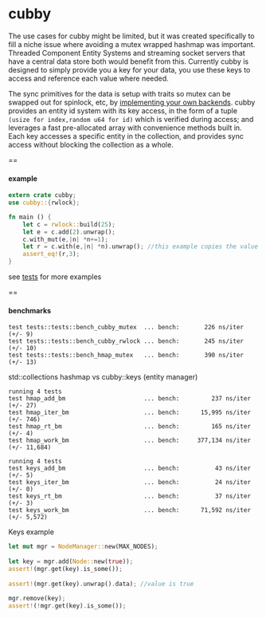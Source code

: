 # cubby

The use cases for cubby might be limited, but it was created specifically to fill a niche issue where avoiding a mutex wrapped hashmap was important. Threaded Component Entity Systems and streaming socket servers that have a central data store both would benefit from this. Currently cubby is designed to simply provide you a key for your data, you use these keys to access and reference each value where needed.

The sync primitives for the data is setup with traits so mutex can be swapped out for spinlock, etc, by [implementing your own backends](https://github.com/viperscape/cubby/blob/master/src/rwlock.rs). cubby provides an entity id system with its key access, in the form of a tuple ```(usize for index,random u64 for id)``` which is verified during access; and leverages a fast pre-allocated array with convenience methods built in. Each key accesses a specific entity in the collection, and provides sync access without blocking the collection as a whole. 

==

#### example ####

```rust
extern crate cubby;
use cubby::{rwlock};

fn main () {
    let c = rwlock::build(25);
    let e = c.add(2).unwrap();
    c.with_mut(e,|n| *n+=1);
    let r = c.with(e,|n| *n).unwrap(); //this example copies the value
    assert_eq!(r,3);
}
```

see [tests](https://github.com/viperscape/cubby/blob/master/src/tests.rs) for more examples

==

#### benchmarks ####

```
test tests::tests::bench_cubby_mutex  ... bench:       226 ns/iter (+/- 9)
test tests::tests::bench_cubby_rwlock ... bench:       245 ns/iter (+/- 10)
test tests::tests::bench_hmap_mutex   ... bench:       390 ns/iter (+/- 13)
```

std::collections hashmap vs cubby::keys (entity manager)
```
running 4 tests
test hmap_add_bm                      ... bench:         237 ns/iter (+/- 27)
test hmap_iter_bm                     ... bench:      15,995 ns/iter (+/- 746)
test hmap_rt_bm                       ... bench:         165 ns/iter (+/- 4)
test hmap_work_bm                     ... bench:     377,134 ns/iter (+/- 11,684)

running 4 tests
test keys_add_bm                      ... bench:          43 ns/iter (+/- 5)
test keys_iter_bm                     ... bench:          24 ns/iter (+/- 0)
test keys_rt_bm                       ... bench:          37 ns/iter (+/- 3)
test keys_work_bm                     ... bench:      71,592 ns/iter (+/- 5,572)
```

Keys example
```rust
let mut mgr = NodeManager::new(MAX_NODES);
    
let key = mgr.add(Node::new(true));
assert!(mgr.get(key).is_some());
    
assert!(mgr.get(key).unwrap().data); //value is true
    
mgr.remove(key);
assert!(!mgr.get(key).is_some());
```